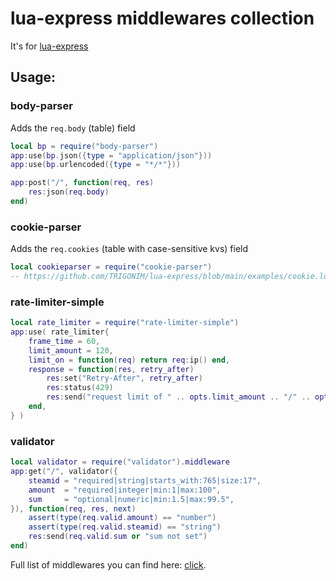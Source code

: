 # lua-express middlewares collection

It's for [lua-express](https://github.com/TRIGONIM/lua-express)

## Usage:

### body-parser

Adds the `req.body` (table) field

```lua
local bp = require("body-parser")
app:use(bp.json({type = "application/json"}))
app:use(bp.urlencoded({type = "*/*"}))

app:post("/", function(req, res)
	res:json(req.body)
end)
```

### cookie-parser

Adds the `req.cookies` (table with case-sensitive kvs) field

```lua
local cookieparser = require("cookie-parser")
-- https://github.com/TRIGONIM/lua-express/blob/main/examples/cookie.lua
```

### rate-limiter-simple

```lua
local rate_limiter = require("rate-limiter-simple")
app:use( rate_limiter{
	frame_time = 60,
	limit_amount = 120,
	limit_on = function(req) return req:ip() end,
	response = function(res, retry_after)
		res:set("Retry-After", retry_after)
		res:status(429)
		res:send("request limit of " .. opts.limit_amount .. "/" .. opts.frame_time .. "s exceeded")
	end,
} )
```

### validator

```lua
local validator = require("validator").middleware
app:get("/", validator({
	steamid = "required|string|starts_with:765|size:17",
	amount  = "required|integer|min:1|max:100",
	sum     = "optional|numeric|min:1.5|max:99.5",
}), function(req, res, next)
	assert(type(req.valid.amount) == "number")
	assert(type(req.valid.steamid) == "string")
	res:send(req.valid.sum or "sum not set")
end)
```

Full list of middlewares you can find here: [click](/lua).
